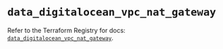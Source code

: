 # `data_digitalocean_vpc_nat_gateway`

Refer to the Terraform Registry for docs: [`data_digitalocean_vpc_nat_gateway`](https://registry.terraform.io/providers/digitalocean/digitalocean/2.68.0/docs/data-sources/vpc_nat_gateway).
